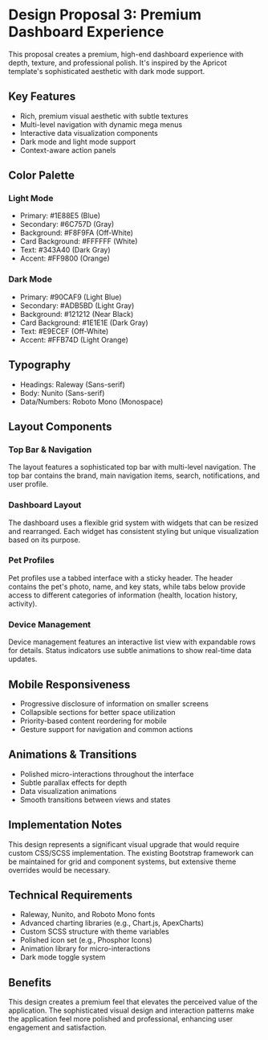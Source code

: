 # Design Proposal 3: Premium Dashboard Experience

This proposal creates a premium, high-end dashboard experience with depth, texture, and professional polish. It's inspired by the Apricot template's sophisticated aesthetic with dark mode support.

## Key Features

- Rich, premium visual aesthetic with subtle textures
- Multi-level navigation with dynamic mega menus
- Interactive data visualization components
- Dark mode and light mode support
- Context-aware action panels

## Color Palette

### Light Mode
- Primary: #1E88E5 (Blue)
- Secondary: #6C757D (Gray)
- Background: #F8F9FA (Off-White)
- Card Background: #FFFFFF (White)
- Text: #343A40 (Dark Gray)
- Accent: #FF9800 (Orange)

### Dark Mode
- Primary: #90CAF9 (Light Blue)
- Secondary: #ADB5BD (Light Gray)
- Background: #121212 (Near Black)
- Card Background: #1E1E1E (Dark Gray)
- Text: #E9ECEF (Off-White)
- Accent: #FFB74D (Light Orange)

## Typography

- Headings: Raleway (Sans-serif)
- Body: Nunito (Sans-serif)
- Data/Numbers: Roboto Mono (Monospace)

## Layout Components

### Top Bar & Navigation

The layout features a sophisticated top bar with multi-level navigation. The top bar contains the brand, main navigation items, search, notifications, and user profile.

### Dashboard Layout

The dashboard uses a flexible grid system with widgets that can be resized and rearranged. Each widget has consistent styling but unique visualization based on its purpose.

### Pet Profiles

Pet profiles use a tabbed interface with a sticky header. The header contains the pet's photo, name, and key stats, while tabs below provide access to different categories of information (health, location history, activity).

### Device Management

Device management features an interactive list view with expandable rows for details. Status indicators use subtle animations to show real-time data updates.

## Mobile Responsiveness

- Progressive disclosure of information on smaller screens
- Collapsible sections for better space utilization
- Priority-based content reordering for mobile
- Gesture support for navigation and common actions

## Animations & Transitions

- Polished micro-interactions throughout the interface
- Subtle parallax effects for depth
- Data visualization animations
- Smooth transitions between views and states

## Implementation Notes

This design represents a significant visual upgrade that would require custom CSS/SCSS implementation. The existing Bootstrap framework can be maintained for grid and component systems, but extensive theme overrides would be necessary.

## Technical Requirements

- Raleway, Nunito, and Roboto Mono fonts
- Advanced charting libraries (e.g., Chart.js, ApexCharts)
- Custom SCSS structure with theme variables
- Polished icon set (e.g., Phosphor Icons)
- Animation library for micro-interactions
- Dark mode toggle system

## Benefits

This design creates a premium feel that elevates the perceived value of the application. The sophisticated visual design and interaction patterns make the application feel more polished and professional, enhancing user engagement and satisfaction.
